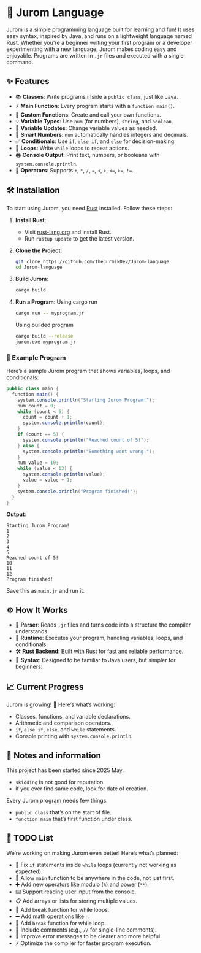 # 🚀 Jurom Language
Jurom is a simple programming language built for learning and fun! It uses easy syntax, inspired by Java, and runs on a lightweight language named Rust. Whether you're a beginner writing your first program or a developer experimenting with a new language, Jurom makes coding easy and enjoyable. Programs are written in `.jr` files and executed with a single command.

## ✨ Features
- 📚 **Classes**: Write programs inside a `public class`, just like Java.
- ⚡ **Main Function**: Every program starts with a `function main()`.
- 🔧 **Custom Functions**: Create and call your own functions.
- 💡 **Variable Types**: Use `num` (for numbers), `string`, and `boolean`.
- 🔄 **Variable Updates**: Change variable values as needed.
- 🔢 **Smart Numbers**: `num` automatically handles integers and decimals.
- ✅ **Conditionals**: Use `if`, `else if`, and `else` for decision-making.
- 🔁 **Loops**: Write `while` loops to repeat actions.
- 🖨️ **Console Output**: Print text, numbers, or booleans with `system.console.println`.
- 🧮 **Operators**: Supports `+`, `*`, `/`, `=`, `<`, `>`, `<=`, `>=`, `!=`.

## 🛠️ Installation
To start using Jurom, you need [Rust](https://www.rust-lang.org/) installed. Follow these steps:

1. **Install Rust**:
    - Visit [rust-lang.org](https://www.rust-lang.org/tools/install) and install Rust.
    - Run `rustup update` to get the latest version.

2. **Clone the Project**:
   ```bash
   git clone https://github.com/TheJurmikDev/Jurom-language
   cd Jurom-language
   ```

3. **Build Jurom**:
   ```bash
   cargo build
   ```

4. **Run a Program**:
   Using cargo run
   ```bash
   cargo run -- myprogram.jr
   ```
   
   Using builded program
   ```bash
   cargo build --release
   jurom.exe myprogram.jr
   ```

### 📝 Example Program
Here’s a sample Jurom program that shows variables, loops, and conditionals:

```java
public class main {
  function main() {
    system.console.println("Starting Jurom Program!");
    num count = 0;
    while (count < 5) {
      count = count + 1;
      system.console.println(count);
    }
    if (count == 5) {
      system.console.println("Reached count of 5!");
    } else {
      system.console.println("Something went wrong!");
    }
    num value = 10;
    while (value < 13) {
      system.console.println(value);
      value = value + 1;
    }
    system.console.println("Program finished!");
  }
}
```

**Output**:
```
Starting Jurom Program!
1
2
3
4
5
Reached count of 5!
10
11
12
Program finished!
```

Save this as `main.jr` and run it.

## ⚙️ How It Works
- 🧩 **Parser**: Reads `.jr` files and turns code into a structure the compiler understands.
- 🏃 **Runtime**: Executes your program, handling variables, loops, and conditionals.
- 🛠️ **Rust Backend**: Built with Rust for fast and reliable performance.
- 📜 **Syntax**: Designed to be familiar to Java users, but simpler for beginners.

## 📈 Current Progress
Jurom is growing! 🌱 Here’s what’s working:
- Classes, functions, and variable declarations.
- Arithmetic and comparison operators.
- `if`, `else if`, `else`, and `while` statements.
- Console printing with `system.console.println`.

## 📘 Notes and information
This project has been started since 2025 May.
- `skidding` is not good for reputation.
- if you ever find same code, look for date of creation.

Every Jurom program needs few things.
- `public class` that’s on the start of file.
- `function main` that’s first function under class.

## 🔮 TODO List
We’re working on making Jurom even better! Here’s what’s planned:
- 🐛 Fix `if` statements inside `while` loops (currently not working as expected).
- 📌 Allow `main` function to be anywhere in the code, not just first.
- ➕ Add new operators like modulo (`%`) and power (`**`).
- ⌨️ Support reading user input from the console.
- 📋 Add arrays or lists for storing multiple values.
- 🛞 Add break function for while loops.
- ➖ Add math operations like `-`.
- 💎 Add `break` function for while loop.
- 💬 Include comments (e.g., `//` for single-line comments).
- 📢 Improve error messages to be clearer and more helpful.
- ⚡ Optimize the compiler for faster program execution.